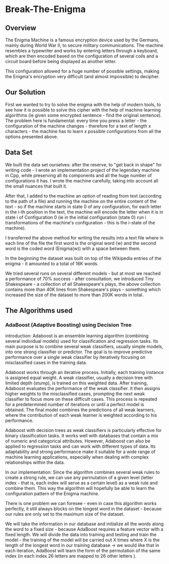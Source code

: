 # Break-The-Enigma
## Overview
The Enigma Machine is a famous encryption device used by the Germans, mainly during World War II, to secure military communications. The machine resembles a typewriter and works by entering letters through a keyboard, which are then encoded based on the configuration of several coils and a circuit board before being displayed as another letter.

This configuration allowed for a huge number of possible settings, making the Enigma's encryption very difficult (and almost impossible) to decipher.

## Our Solution
First we wanted to try to solve the enigma with the help of modern tools, to see how it is possible to solve this cipher with the help of machine learning algorithms (ie given some encrypted sentence - find the original sentence). The problem here is fundamental: every time you press a letter - the configuration of the machine changes - therefore for a text of length x characters - the machine has to learn x possible configurations from all the options presented above.

## Data Set
We built the data set ourselves: after the reserve, to "get back in shape" for writing code - I wrote an implementation project of the legendary machine in Cpp, while preserving all its components and all the huge number of configurations it has. I wrote the machine carefully, taking into account all the small nuances that built it.

After that, I added to the machine an option of reading from text (according to the path of a file) and running the machine on the entire content of the text - so if the machine starts in state 0 of any configuration, for each letter in the i-th position in the text, the machine will encode the letter when it is in state i of Configuration 0 (ie in the initial configuration (state 0) run i transformations of the machine's configuration - this is the i-state of the machine).

I transferred the above method for writing the results into a text file where in each line of the file the first word is the original word (w) and the second word is the coded word (Enigma(w)) with a space between them.

In the beginning the dataset was built on top of the Wikipedia entries of the enigma - it amounted to a total of 16K words.

We tried several runs on several different models - but at most we reached a performance of 70% success - after consultation, we introduced Tiny Shakespeare - a collection of all Shakespeare's plays, the above collection contains more than 40K lines from Shakespeare's plays - something which increased the size of the dataset to more than 200K words in total.

## The Algorithms used
### AdaBoost (Adaptive Boosting) using Decision Tree
introduction:
Adaboost is an ensemble learning algorithm (combining several individual models) used for classification and regression tasks. Its main purpose is to combine several weak classifiers, usually simple models, into one strong classifier or predictor. The goal is to improve predictive performance over a single weak classifier by iteratively focusing on misclassified cases in the training data.

Adaboost works through an iterative process. Initially, each training instance is assigned equal weight. A weak classifier, usually a decision tree with limited depth (stump), is trained on this weighted data. After training, Adaboost evaluates the performance of the weak classifier. It then assigns higher weights to the misclassified cases, prompting the next weak classifier to focus more on these difficult cases. This process is repeated for a predetermined number of iterations or until a perfect model is obtained. The final model combines the predictions of all weak learners, where the contribution of each weak learner is weighted according to his performance.

Adaboost with decision trees as weak classifiers is particularly effective for binary classification tasks. It works well with databases that contain a mix of numeric and categorical attributes. However, Adaboost can also be applied to regression tasks and can work with different types of data. Its adaptability and strong performance make it suitable for a wide range of machine learning applications, especially when dealing with complex relationships within the data.

In our implementation:
Since the algorithm combines several weak rules to create a strong rule, we can use any permutation of a given level (letter index - that is, each index will serve as a certain level) as a weak rule and combine them. This way the algorithm will hopefully be able to learn the configuration pattern of the Enigma machine.

There is one problem we can foresee - even in case this algorithm works perfectly, it still always blocks on the longest word in the dataset - because our rules are only set to the maximum size of the dataset.

We will take the information in our database and initialize all the words along the word to a fixed size - because AdaBoost requires a feature vector with a fixed length. We will divide the data into training and testing and train the model - the training of the model will be carried out X times where X is the length of the longest word in our training database -> we would like that in each iteration, AdaBoost will learn the form of the permutation of the same index (in each index 26 letters are mapped to 26 other letters ).
